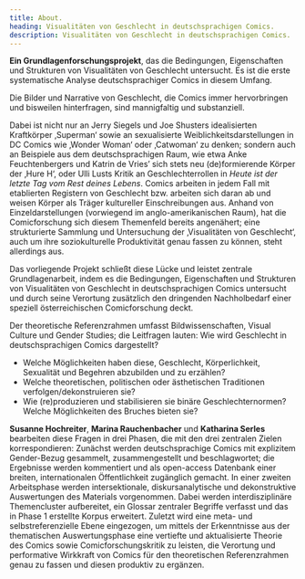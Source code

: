 ```yaml
---
title: About.
heading: Visualitäten von Geschlecht in deutschsprachigen Comics.
description: Visualitäten von Geschlecht in deutschsprachigen Comics.
---
```


**Ein Grundlagenforschungsprojekt**, das die Bedingungen, Eigenschaften und Strukturen von Visualitäten von Geschlecht untersucht. 
Es ist die erste systematische Analyse deutschsprachiger Comics in diesem Umfang.
<!--more-->

Die Bilder und Narrative von Geschlecht, die Comics immer hervorbringen und bisweilen hinterfragen, sind mannigfaltig und substanziell.

Dabei ist nicht nur an Jerry Siegels und Joe Shusters idealisierten Kraftkörper ‚Superman‘ sowie an sexualisierte Weiblichkeitsdarstellungen in DC Comics wie ‚Wonder Woman‘ oder ‚Catwoman‘ zu denken; sondern auch an Beispiele aus dem deutschsprachigen Raum, wie etwa Anke Feuchtenbergers und Katrin de Vries’ sich stets neu (de)formierende Körper der ‚Hure H‘, oder Ulli Lusts Kritik an Geschlechterrollen in *Heute ist der letzte Tag vom Rest deines Lebens*.
Comics arbeiten in jedem Fall mit etablierten Registern von Geschlecht bzw. arbeiten sich daran ab und weisen Körper als Träger kultureller Einschreibungen aus.
Anhand von Einzeldarstellungen (vorwiegend im anglo-amerikanischen Raum), hat die Comicforschung sich diesem Themenfeld bereits angenähert; eine strukturierte Sammlung und Untersuchung der ‚Visualitäten von Geschlecht‘, auch um ihre soziokulturelle Produktivität genau fassen zu können, steht allerdings aus.

Das vorliegende Projekt schließt diese Lücke und leistet zentrale Grundlagenarbeit, indem es die Bedingungen, Eigenschaften und Strukturen von Visualitäten von Geschlecht in deutschsprachigen Comics untersucht und durch seine Verortung zusätzlich den dringenden Nachholbedarf einer speziell österreichischen Comicforschung deckt. 

Der theoretische Referenzrahmen umfasst Bildwissenschaften, Visual Culture und Gender Studies; die Leitfragen lauten: Wie wird Geschlecht in deutschsprachigen Comics dargestellt? 

- Welche Möglichkeiten haben diese, Geschlecht, Körperlichkeit, Sexualität und Begehren abzubilden und zu erzählen? 
- Welche theoretischen, politischen oder ästhetischen Traditionen verfolgen/dekonstruieren sie? 
- Wie (re)produzieren und stabilisieren sie binäre Geschlechternormen? Welche Möglichkeiten des Bruches bieten sie? 

**Susanne Hochreiter**, **Marina Rauchenbacher** und **Katharina Serles** bearbeiten diese Fragen in drei Phasen, die mit den drei zentralen Zielen korrespondieren: 
Zunächst werden deutschsprachige Comics mit explizitem Gender-Bezug gesammelt, zusammengestellt und beschlagwortet; die Ergebnisse werden kommentiert und als open-access Datenbank einer breiten, internationalen Öffentlichkeit zugänglich gemacht. 
In einer zweiten Arbeitsphase werden intersektionale, diskursanalytische und dekonstruktive Auswertungen des Materials vorgenommen. 
Dabei werden interdisziplinäre Themencluster aufbereitet, ein Glossar zentraler Begriffe verfasst und das in Phase 1 erstellte Korpus erweitert. 
Zuletzt wird eine meta- und selbstreferenzielle Ebene eingezogen, um mittels der Erkenntnisse aus der thematischen Auswertungsphase eine vertiefte und aktualisierte Theorie des Comics sowie Comicforschungskritik zu leisten, die Verortung und performative Wirkkraft von Comics für den theoretischen Referenzrahmen genau zu fassen und diesen produktiv zu ergänzen.

